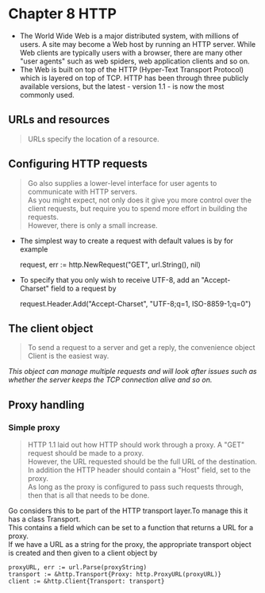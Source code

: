 # Chapter 8 HTTP

- The World Wide Web is a major distributed system, with millions of users. 
    A site may become a Web host by running an HTTP server.
 While Web clients are typically users with a browser, there are many other "user agents" such as web spiders, web application clients and so on.
- The Web is built on top of the HTTP (Hyper-Text Transport Protocol) which is layered on top of TCP.
 HTTP has been through three publicly available versions, but the latest - version 1.1 - is now the most commonly used.

## URLs and resources
>URLs specify the location of a resource.

## Configuring HTTP requests
> Go also supplies a lower-level interface for user agents to communicate with HTTP servers.<br>
As you might expect, not only does it give you more control over the client requests, but require you to spend more effort in building the requests. <br>
However, there is only a small increase.

-  The simplest way to create a request with default values is by for example
    
    
    request, err := http.NewRequest("GET", url.String(), nil)
    

-  To specify that you only wish to receive UTF-8, add an "Accept-Charset" field to a request by


    request.Header.Add("Accept-Charset", "UTF-8;q=1, ISO-8859-1;q=0")
    
    
## The client object
> To send a request to a server and get a reply, the convenience object Client is the easiest way.

*This object can manage multiple requests and will look after issues such as whether the server keeps the TCP connection alive and so on.*

## Proxy handling

### Simple proxy
>HTTP 1.1 laid out how HTTP should work through a proxy. A "GET" request should be made to a proxy.<br>
However, the URL requested should be the full URL of the destination.<br>
In addition the HTTP header should contain a "Host" field, set to the proxy.<br>
As long as the proxy is configured to pass such requests through, then that is all that needs to be done.

Go considers this to be part of the HTTP transport layer.To manage this it has a class Transport.<br>
This contains a field which can be set to a function that returns a URL for a proxy.<br>
If we have a URL as a string for the proxy, the appropriate transport object is created and then given to a client object by

    proxyURL, err := url.Parse(proxyString)
    transport := &http.Transport{Proxy: http.ProxyURL(proxyURL)}
    client := &http.Client{Transport: transport}